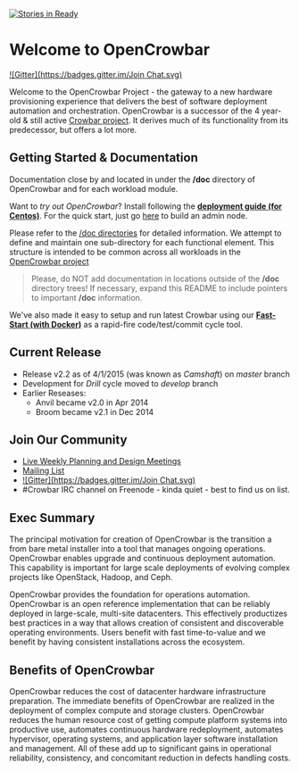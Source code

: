 [![Stories in Ready](https://badge.waffle.io/opencrowbar/core.png?label=ready&title=Ready)](https://waffle.io/opencrowbar/core)
# Welcome to OpenCrowbar
[![Gitter](https://badges.gitter.im/Join Chat.svg)](https://gitter.im/opencrowbar/core?utm_source=badge&utm_medium=badge&utm_campaign=pr-badge&utm_content=badge)

Welcome to the OpenCrowbar Project - the gateway to a new hardware provisioning experience that delivers the best of software deployment automation and orchestration. OpenCrowbar is a successor of the 4 year-old & still active [Crowbar project](http://github.com/crowbar). It derives much of its functionality from its predecessor, but offers a lot more.

## Getting Started & Documentation

Documentation close by and located in under the **/doc** directory of OpenCrowbar and for each workload module.

Want to _try out OpenCrowbar_?  Install following the [**deployment guide (for Centos)**](/doc/deployment-guide).
For the quick start, just go [here](/doc/deployment-guide/Install-CentOS-RHEL-6.6-AdminNode.md) to build an admin node.

Please refer to the [/doc directories](/doc/README.md) for detailed information.  We attempt to define and maintain one sub-directory for each functional element.  This structure is intended to be common across all workloads in the [OpenCrowbar project](https://github.com/opencrowbar/)

> Please, do NOT add documentation in locations outside of the  **/doc** directory trees!  If necessary, expand this README to include pointers to important **/doc** information.

We've also made it easy to setup and run latest Crowbar using our [**Fast-Start (with Docker)**](/doc/development-guides/dev-systems) as a rapid-fire code/test/commit cycle tool.  

## Current Release

* Release v2.2 as of 4/1/2015 (was known as _Camshaft_) on *master* branch
* Development for _Drill_ cycle moved to *develop* branch
* Earlier Reseases: 
  * Anvil became v2.0 in Apr 2014
  * Broom became v2.1 in Dec 2014

## Join Our Community

* [Live Weekly Planning and Design Meetings](http://bit.ly/crowbar-calendar)
* [Mailing List](http://bit.ly/crowbarlist)
* [![Gitter](https://badges.gitter.im/Join Chat.svg)](https://gitter.im/opencrowbar/core?utm_source=badge&utm_medium=badge&utm_campaign=pr-badge&utm_content=badge)
* #Crowbar IRC channel on Freenode  - kinda quiet - best to find us on list.

## Exec Summary 

The principal motivation for creation of OpenCrowbar is the transition a from bare metal installer into a tool that manages ongoing operations.  OpenCrowbar enables upgrade and continuous deployment automation. This capability is important for large scale deployments of evolving complex projects like OpenStack, Hadoop, and Ceph.

OpenCrowbar provides the foundation for operations automation. OpenCrowbar is an open reference implementation that can be reliably deployed in large-scale, multi-site datacenters.  This effectively productizes best practices in a way that allows creation of consistent and discoverable operating environments.  Users benefit with fast time-to-value and we benefit by having consistent installations across the ecosystem.  

## Benefits of OpenCrowbar

OpenCrowbar reduces the cost of datacenter hardware infrastructure preparation. The immediate benefits of OpenCrowbar are realized in the deployment of complex compute and storage clusters. OpenCrowbar reduces the human resource cost of getting compute platform systems into productive use, automates continuous hardware redeployment, automates hypervisor, operating systems, and application layer software installation and management. All of these add up to significant gains in operational reliability, consistency, and concomitant reduction in defects handling costs.
